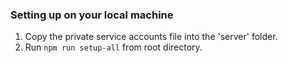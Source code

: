 ### Setting up on your local machine

1. Copy the private service accounts file into the 'server' folder.
2. Run `npm run setup-all` from root directory.
